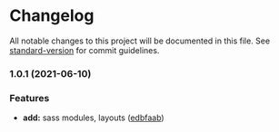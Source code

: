 # Changelog

All notable changes to this project will be documented in this file. See [standard-version](https://github.com/conventional-changelog/standard-version) for commit guidelines.

### 1.0.1 (2021-06-10)


### Features

* **add:** sass modules, layouts ([edbfaab](https://github.com/curious-33/gulp/commit/edbfaab9d69ae7541d9f8720b68aedb539ed708d))
